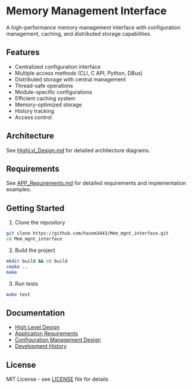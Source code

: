 # Memory Management Interface

A high-performance memory management interface with configuration management, caching, and distributed storage capabilities.

## Features

- Centralized configuration interface
- Multiple access methods (CLI, C API, Python, DBus)
- Distributed storage with central management
- Thread-safe operations
- Module-specific configurations
- Efficient caching system
- Memory-optimized storage
- History tracking
- Access control

## Architecture

See [HighLvl_Design.md](.github/HighLvl_Design.md) for detailed architecture diagrams.

## Requirements

See [APP_Requirements.md](.github/APP_Requirements.md) for detailed requirements and implementation examples.

## Getting Started

1. Clone the repository
```bash
git clone https://github.com/hazem3443/Mem_mgnt_interface.git
cd Mem_mgnt_interface
```

2. Build the project
```bash
mkdir build && cd build
cmake ..
make
```

3. Run tests
```bash
make test
```

## Documentation

- [High Level Design](.github/HighLvl_Design.md)
- [Application Requirements](.github/APP_Requirements.md)
- [Configuration Management Design](.github/Config_mgnt_design.prompt.md)
- [Development History](.github/chat.prompt.md)

## License

MIT License - see [LICENSE](LICENSE) file for details
